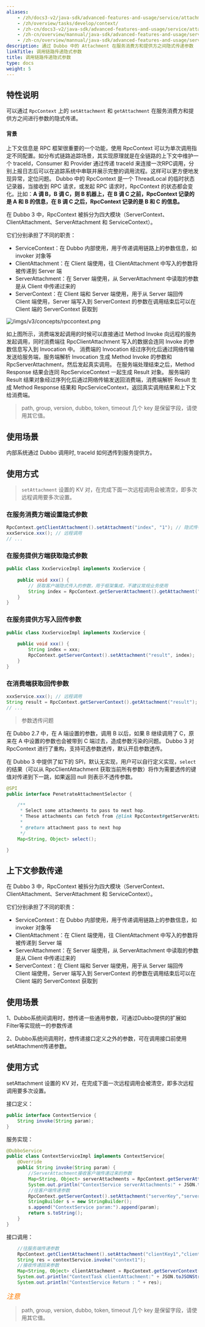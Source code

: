 ```yaml
---
aliases:
    - /zh/docs3-v2/java-sdk/advanced-features-and-usage/service/attachment/
    - /zh/overview/tasks/develop/context/
    - /zh-cn/docs3-v2/java-sdk/advanced-features-and-usage/service/attachment/
    - /zh-cn/overview/mannual/java-sdk/advanced-features-and-usage/service/context/
    - /zh-cn/overview/mannual/java-sdk/advanced-features-and-usage/service/attachment/
description: 通过 Dubbo 中的 Attachment 在服务消费方和提供方之间隐式传递参数
linkTitle: 调用链路传递隐式参数
title: 调用链路传递隐式参数
type: docs
weight: 5
---
```







## 特性说明

可以通过 `RpcContext` 上的 `setAttachment` 和 `getAttachment` 在服务消费方和提供方之间进行参数的隐式传递。

#### 背景

上下文信息是 RPC 框架很重要的一个功能，使用 RpcContext 可以为单次调用指定不同配置。如分布式链路追踪场景，其实现原理就是在全链路的上下文中维护一个 traceId，Consumer 和 Provider 通过传递 traceId 来连接一次RPC调用，分别上报日志后可以在追踪系统中串联并展示完整的调用流程。这样可以更方便地发现异常，定位问题。
Dubbo 中的 RpcContext 是一个 ThreadLocal 的临时状态记录器，当接收到 RPC 请求，或发起 RPC 请求时，RpcContext 的状态都会变化。比如：**A 调 B，B 调 C，则 B 机器上，在 B 调 C 之前，RpcContext 记录的是 A 和 B 的信息，在 B 调 C 之后，RpcContext 记录的是 B 和 C 的信息。**

在 Dubbo 3 中，RpcContext 被拆分为四大模块（ServerContext、ClientAttachment、ServerAttachment 和 ServiceContext）。

它们分别承担了不同的职责：
- ServiceContext：在 Dubbo 内部使用，用于传递调用链路上的参数信息，如 invoker 对象等
- ClientAttachment：在 Client 端使用，往 ClientAttachment 中写入的参数将被传递到 Server 端
- ServerAttachment：在 Server 端使用，从 ServerAttachment 中读取的参数是从 Client 中传递过来的
- ServerContext：在 Client 端和 Server 端使用，用于从 Server 端回传 Client 端使用，Server 端写入到 ServerContext 的参数在调用结束后可以在 Client 端的 ServerContext 获取到

![/imgs/v3/concepts/rpccontext.png](/imgs/v3/concepts/rpccontext.png)

如上图所示，消费端发起调用的时候可以直接通过 Method Invoke 向远程的服务发起调用，同时消费端往 RpcClientAttachment 写入的数据会连同 Invoke 的参数信息写入到 Invocation 中。
消费端的 Invocation 经过序列化后通过网络传输发送给服务端，服务端解析 Invocation 生成 Method Invoke 的参数和 RpcServerAttachment，然后发起真实调用。
在服务端处理结束之后，Method Response 结果会连同 RpcServiceContext 一起生成 Result 对象。
服务端的 Result 结果对象经过序列化后通过网络传输发送回消费端，消费端解析 Result 生成 Method Response 结果和 RpcServiceContext，返回真实调用结果和上下文给消费端。

> path, group, version, dubbo, token, timeout 几个 key 是保留字段，请使用其它值。

## 使用场景

内部系统通过 Dubbo 调用时, traceId 如何透传到服务提供方。

## 使用方式

> `setAttachment` 设置的 KV 对，在完成下面一次远程调用会被清空，即多次远程调用要多次设置。

### 在服务消费方端设置隐式参数

```java
RpcContext.getClientAttachment().setAttachment("index", "1"); // 隐式传参，后面的远程调用都会隐式将这些参数发送到服务器端，类似cookie，用于框架集成，不建议常规业务使用
xxxService.xxx(); // 远程调用
// ...
```

### 在服务提供方端获取隐式参数

```java
public class XxxServiceImpl implements XxxService {
 
    public void xxx() {
        // 获取客户端隐式传入的参数，用于框架集成，不建议常规业务使用
        String index = RpcContext.getServerAttachment().getAttachment("index");
    }
}
```

### 在服务提供方写入回传参数

```java
public class XxxServiceImpl implements XxxService {
 
    public void xxx() {
        String index = xxx;
        RpcContext.getServerContext().setAttachment("result", index);
    }
}
```

### 在消费端获取回传参数

```java
xxxService.xxx(); // 远程调用
String result = RpcContext.getServerContext().getAttachment("result");
// ...
```

> 参数透传问题

在 Dubbo 2.7 中，在 A 端设置的参数，调用 B 以后，如果 B 继续调用了 C，原来在 A 中设置的参数也会被带到 C 端过去，造成参数污染的问题。
Dubbo 3 对 RpcContext 进行了重构，支持可选参数透传，默认开启参数透传。

在 Dubbo 3 中提供了如下的 SPI，默认无实现，用户可以自行定义实现，`select` 的结果（可以从 RpcClientAttachment 获取当前所有参数）将作为需要透传的键值对传递到下一跳，如果返回 null 则表示不透传参数。

```java
@SPI
public interface PenetrateAttachmentSelector {

    /**
     * Select some attachments to pass to next hop.
     * These attachments can fetch from {@link RpcContext#getServerAttachment()} or user defined.
     *
     * @return attachment pass to next hop
     */
    Map<String, Object> select();

}
```






## 上下文参数传递
在 Dubbo 3 中，RpcContext 被拆分为四大模块（ServerContext、ClientAttachment、ServerAttachment 和 ServiceContext）。

它们分别承担了不同的职责：

* ServiceContext：在 Dubbo 内部使用，用于传递调用链路上的参数信息，如 invoker 对象等
* ClientAttachment：在 Client 端使用，往 ClientAttachment 中写入的参数将被传递到 Server 端
* ServerAttachment：在 Server 端使用，从 ServerAttachment 中读取的参数是从 Client 中传递过来的
* ServerContext：在 Client 端和 Server 端使用，用于从 Server 端回传 Client 端使用，Server 端写入到 ServerContext 的参数在调用结束后可以在 Client 端的 ServerContext 获取到

## 使用场景
1、Dubbo系统间调用时，想传递一些通用参数，可通过Dubbo提供的扩展如Filter等实现统一的参数传递

2、Dubbo系统间调用时，想传递接口定义之外的参数，可在调用接口前使用setAttachment传递参数。

## 使用方式
setAttachment 设置的 KV 对，在完成下面一次远程调用会被清空，即多次远程调用要多次设置。

接口定义：
```java
public interface ContextService {
    String invoke(String param);
}

```
服务实现：
```java
@DubboService
public class ContextServiceImpl implements ContextService{
    @Override
    public String invoke(String param) {
        //ServerAttachment接收客户端传递过来的参数
        Map<String, Object> serverAttachments = RpcContext.getServerAttachment().getObjectAttachments();
        System.out.println("ContextService serverAttachments:" + JSON.toJSONString(serverAttachments));
        //往客户端传递参数
        RpcContext.getServerContext().setAttachment("serverKey","serverValue");
        StringBuilder s = new StringBuilder();
        s.append("ContextService param:").append(param);
        return s.toString();
    }
}

```

接口调用：
```java
    //往服务端传递参数
    RpcContext.getClientAttachment().setAttachment("clientKey1","clientValue1");
    String res = contextService.invoke("context1");
    //接收传递回来参数
    Map<String, Object> clientAttachment = RpcContext.getServerContext().getObjectAttachments();
    System.out.println("ContextTask clientAttachment:" + JSON.toJSONString(clientAttachment));
    System.out.println("ContextService Return : " + res);

```

*<font color='#FF7D00' size=4 > 注意 </font>*
> path, group, version, dubbo, token, timeout 几个 key 是保留字段，请使用其它值。
